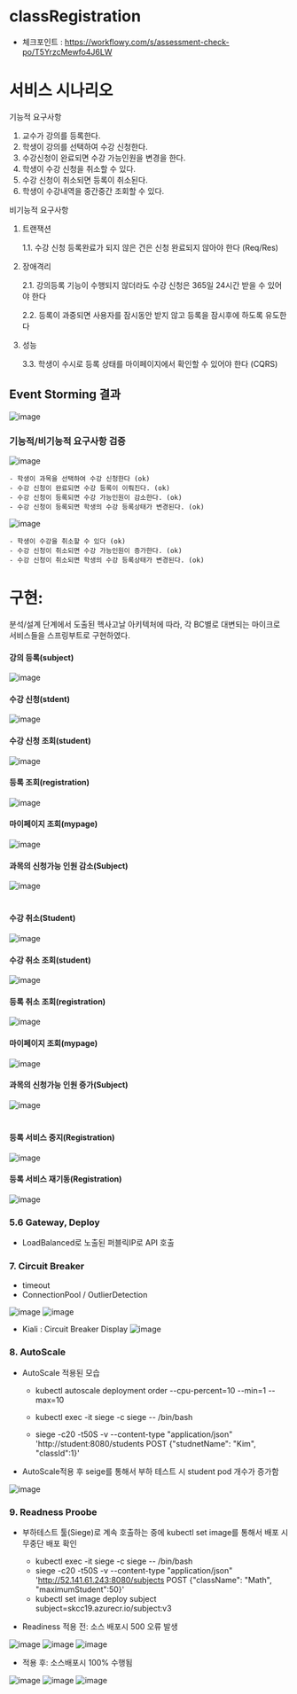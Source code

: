 # classRegistration

- 체크포인트 : https://workflowy.com/s/assessment-check-po/T5YrzcMewfo4J6LW

# 서비스 시나리오

기능적 요구사항

1. 교수가 강의를 등록한다.
2. 학생이 강의를 선택하여 수강 신청한다.
3. 수강신청이 완료되면 수강 가능인원을 변경을 한다.
4. 학생이 수강 신청을 취소할 수 있다.
5. 수강 신청이 취소되면 등록이 취소된다.
6. 학생이 수강내역을 중간중간 조회할 수 있다.

비기능적 요구사항
1. 트랜잭션
 
     1.1. 수강 신청 등록완료가 되지 않은 건은 신청 완료되지 않아야 한다 (Req/Res)

2. 장애격리
 
     2.1. 강의등록 기능이 수행되지 않더라도 수강 신청은 365일 24시간 받을 수 있어야 한다
 
     2.2. 등록이 과중되면 사용자를 잠시동안 받지 않고 등록을 잠시후에 하도록 유도한다

3. 성능
 
     3.3. 학생이 수시로 등록 상태를 마이페이지에서 확인할 수 있어야 한다 (CQRS)




## Event Storming 결과
![image](https://user-images.githubusercontent.com/75401961/105137047-0e3a5e80-5b36-11eb-9daf-ff450041fbc8.png)

### 기능적/비기능적 요구사항 검증

![image](https://user-images.githubusercontent.com/75401961/105254636-5fddfa00-5bc5-11eb-8551-b4e960baf5b5.png)

    - 학생이 과목을 선택하여 수강 신청한다 (ok)
    - 수강 신청이 완료되면 수강 등록이 이뤄진다. (ok)
    - 수강 신청이 등록되면 수강 가능인원이 감소한다. (ok)
    - 수강 신청이 등록되면 학생의 수강 등록상태가 변경된다. (ok)

![image](https://user-images.githubusercontent.com/75401961/105254678-78e6ab00-5bc5-11eb-9810-a456c9bda332.png)

    - 학생이 수강을 취소할 수 있다 (ok)
    - 수강 신청이 취소되면 수강 가능인원이 증가한다. (ok)
    - 수강 신청이 취소되면 학생의 수강 등록상태가 변경된다. (ok)



# 구현:

분석/설계 단계에서 도출된 헥사고날 아키텍처에 따라, 각 BC별로 대변되는 마이크로 서비스들을 스프링부트로 구현하였다. 

#### 강의 등록(subject)
![image](https://user-images.githubusercontent.com/75401961/105138224-f19f2600-5b37-11eb-970c-aa55eb18f3f5.png)

#### 수강 신청(stdent)
![image](https://user-images.githubusercontent.com/75401961/105142752-4e054400-5b3e-11eb-99eb-df3ed4f757ea.png)

#### 수강 신청 조회(student)
![image](https://user-images.githubusercontent.com/75401961/105143181-d4218a80-5b3e-11eb-91e1-22f385e583db.png)

#### 등록 조회(registration)
![image](https://user-images.githubusercontent.com/75401961/105143293-fe734800-5b3e-11eb-8ab7-9740dffa9d71.png)

#### 마이페이지 조회(mypage)
![image](https://user-images.githubusercontent.com/75401961/105143415-29f63280-5b3f-11eb-926f-dc225003d600.png)

#### 과목의 신청가능 인원 감소(Subject)
![image](https://user-images.githubusercontent.com/75401961/105143719-8d806000-5b3f-11eb-8c8d-9bfb21d22d38.png)

# 

#### 수강 취소(Student)
![image](https://user-images.githubusercontent.com/75401961/105143888-cb7d8400-5b3f-11eb-902b-197796845ad3.png)

#### 수강 취소 조회(student)
![image](https://user-images.githubusercontent.com/75401961/105144013-f8319b80-5b3f-11eb-8c5d-9a2b2f197237.png)

#### 등록 취소 조회(registration)
![image](https://user-images.githubusercontent.com/75401961/105144072-0aabd500-5b40-11eb-9b63-c2fd78154769.png)

#### 마이페이지 조회(mypage)
![image](https://user-images.githubusercontent.com/75401961/105144115-18f9f100-5b40-11eb-984b-93f20e539582.png)

#### 과목의 신청가능 인원 증가(Subject)
![image](https://user-images.githubusercontent.com/75401961/105144211-3e86fa80-5b40-11eb-8d26-edc79700d5cc.png)

#

#### 등록 서비스 중지(Registration)
![image](https://user-images.githubusercontent.com/75401961/105144779-18158f00-5b41-11eb-9f86-8bf0d23439aa.png)

#### 등록 서비스 재기동(Registration)
![image](https://user-images.githubusercontent.com/75401961/105144966-5e6aee00-5b41-11eb-8184-54c5cb3d7c5c.png)


### 5.6 Gateway, Deploy

 - LoadBalanced로 노출된 퍼블릭IP로 API 호출



### 7. Circuit Breaker

 - timeout
 - ConnectionPool / OutlierDetection

![image](https://user-images.githubusercontent.com/75401961/105202878-c7745500-5b85-11eb-96e7-beb4523a4501.png)
![image](https://user-images.githubusercontent.com/75401961/105202599-81b78c80-5b85-11eb-88f1-6887ae46e6e3.png)

 - Kiali : Circuit Breaker Display
![image](https://user-images.githubusercontent.com/75401961/105203836-e6bfb200-5b86-11eb-8f1a-0e692728754f.png)

### 8. AutoScale
   
 - AutoScale 적용된 모습

     - kubectl autoscale deployment order --cpu-percent=10 --min=1 --max=10
    
    - kubectl exec -it siege -c siege -- /bin/bash
    - siege -c20 -t50S -v --content-type "application/json" 'http://student:8080/students POST {"studnetName": "Kim", "classId":1}'
 
 
 - AutoScale적용 후 seige를 통해서 부하 테스트 시  student pod 개수가 증가함

![image](https://user-images.githubusercontent.com/75401961/105174161-7b191d00-5b65-11eb-9f2b-dd00bb92fc12.png)



### 9. Readness Proobe

 - 부하테스트 툴(Siege)로 계속 호출하는 중에 kubectl set image를 통해서 배포 시 무중단 배포 확인
    - kubectl exec -it siege -c siege -- /bin/bash
    - siege -c20 -t50S -v --content-type "application/json" 'http://52.141.61.243:8080/subjects POST {"className": "Math", "maximumStudent":50}'
    - kubectl set image deploy subject subject=skcc19.azurecr.io/subject:v3
   
   
 - Readiness 적용 전: 소스 배포시 500 오류 발생
  
![image](https://user-images.githubusercontent.com/75401961/105190860-cccba280-5b79-11eb-9696-50dd8f1513b0.png)
![image](https://user-images.githubusercontent.com/75401961/105190041-f20be100-5b78-11eb-837b-aa6fd6fc1868.png)
![image](https://user-images.githubusercontent.com/75401961/105190107-05b74780-5b79-11eb-9cbd-a02866a2db7f.png)

  - 적용 후: 소스배포시 100% 수행됨
  
![image](https://user-images.githubusercontent.com/75401961/105190771-b02f6a80-5b79-11eb-8e1c-6733d6a80f4d.png)
![image](https://user-images.githubusercontent.com/75401961/105190150-123ba000-5b79-11eb-8212-94693df6e340.png)
![image](https://user-images.githubusercontent.com/75401961/105190334-4020e480-5b79-11eb-99c6-29cc2fd4a529.png)
